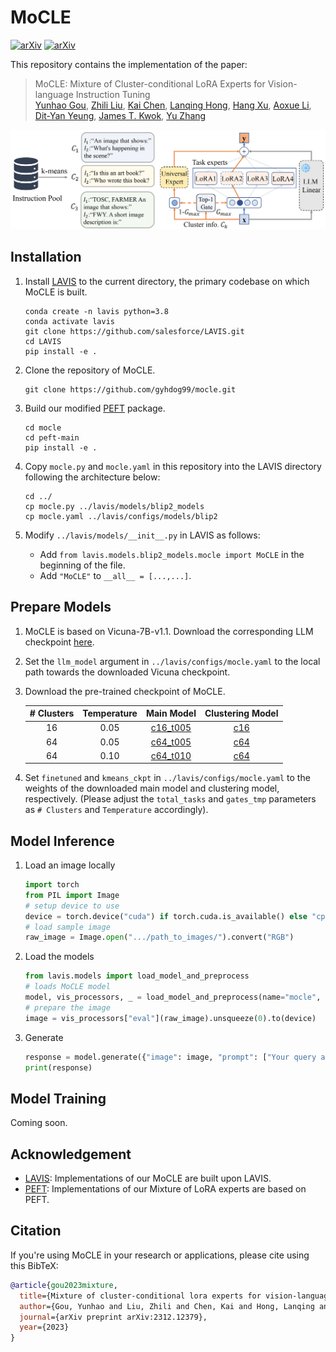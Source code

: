 # MoCLE
[![arXiv](https://img.shields.io/badge/arXiv-2312.12379-b31b1b.svg?style=plastic)](https://arxiv.org/abs/2312.12379) [![arXiv](https://img.shields.io/badge/Web-MoCLE-blue.svg?style=plastic)](https://kaichen1998.github.io/projects/mocle/)

This repository contains the implementation of the paper:

> MoCLE: Mixture of Cluster-conditional LoRA Experts for Vision-language Instruction Tuning <br>
> [Yunhao Gou](https://gyhdog.github.io/), [Zhili Liu](https://scholar.google.com/citations?user=FdR09jsAAAAJ&hl=zh-CN), [Kai Chen](https://kaichen1998.github.io/), [Lanqing Hong](https://scholar.google.com/citations?hl=zh-CN&user=2p7x6OUAAAAJ&view_op=list_works&sortby=pubdate), [Hang Xu](https://xuhangcn.github.io/), [Aoxue Li](https://dblp.org/pid/152/6095.html), [Dit-Yan Yeung](https://sites.google.com/view/dyyeung/home), [James T. Kwok](https://www.cse.ust.hk/~jamesk/), [Yu Zhang](https://yuzhanghk.github.io/) <br>

<!-- ![img](./images/overview.png) -->
<img src="./images/overview.png" alt="drawing" width="800"/>

## Installation


1. Install [LAVIS](https://github.com/salesforce/LAVIS) to the current directory, the primary codebase on which MoCLE is built.

    ```shell
    conda create -n lavis python=3.8
    conda activate lavis
    git clone https://github.com/salesforce/LAVIS.git
    cd LAVIS
    pip install -e .
    ```

2. Clone the repository of MoCLE.

   ```shell
   git clone https://github.com/gyhdog99/mocle.git
   ```

3. Build our modified [PEFT](https://github.com/huggingface/peft) package.
    ```Shell
    cd mocle
    cd peft-main
    pip install -e .
    ```
    
4. Copy ```mocle.py``` and ```mocle.yaml``` in this repository into the LAVIS directory following the architecture below:

    ```shell
    cd ../
    cp mocle.py ../lavis/models/blip2_models
    cp mocle.yaml ../lavis/configs/models/blip2
    ```
    
5. Modify ```../lavis/models/__init__.py``` in LAVIS as follows:
   - Add  ```from lavis.models.blip2_models.mocle import MoCLE``` in the beginning of the file.
   - Add ```"MoCLE"``` to ```__all__ = [...,...]```.

## Prepare Models
1. MoCLE is based on Vicuna-7B-v1.1. Download the corresponding LLM checkpoint [here](https://huggingface.co/lmsys/vicuna-7b-v1.1).
2. Set the ```llm_model``` argument in ```../lavis/configs/mocle.yaml``` to the local path towards the downloaded Vicuna checkpoint.
3. Download the pre-trained checkpoint of MoCLE.

    | # Clusters | Temperature | Main Model | Clustering Model |
    |:--:|:----:|:-----:|:-----:|
    | 16 | 0.05 | [c16_t005](https://huggingface.co/KaiChen1998/mocle-c16-t005) | [c16](https://huggingface.co/KaiChen1998/mocle-cluster16) |
    | 64 | 0.05 | [c64_t005](https://huggingface.co/KaiChen1998/mocle-c64-t005) | [c64](https://huggingface.co/KaiChen1998/mocle-cluster64) |
    | 64 | 0.10 | [c64_t010](https://huggingface.co/KaiChen1998/mocle-c64-t01) | [c64](https://huggingface.co/KaiChen1998/mocle-cluster64) |
4. Set ```finetuned``` and ```kmeans_ckpt``` in ```../lavis/configs/mocle.yaml``` to the weights of the downloaded main model and clustering model, respectively. 
(Please adjust the ```total_tasks``` and ```gates_tmp``` parameters as ```# Clusters``` and ```Temperature``` accordingly). 

## Model Inference 

1. Load an image locally

    ```python
    import torch
    from PIL import Image
    # setup device to use
    device = torch.device("cuda") if torch.cuda.is_available() else "cpu"
    # load sample image
    raw_image = Image.open(".../path_to_images/").convert("RGB")
    ```

2. Load the models 

    ```python
    from lavis.models import load_model_and_preprocess
    # loads MoCLE model
    model, vis_processors, _ = load_model_and_preprocess(name="mocle", model_type="mocle", is_eval=True, device=device)
    # prepare the image
    image = vis_processors["eval"](raw_image).unsqueeze(0).to(device)
    ```

3. Generate

    ```python
    response = model.generate({"image": image, "prompt": ["Your query about this image"]})
    print(response)
    ```

## Model Training
Coming soon.

## Acknowledgement
+ [LAVIS](https://github.com/salesforce/LAVIS): Implementations of our MoCLE are built upon LAVIS.
+ [PEFT](https://github.com/huggingface/peft): Implementations of our Mixture of LoRA experts are based on PEFT.

## Citation

If you're using MoCLE in your research or applications, please cite using this BibTeX:

```bibtex
@article{gou2023mixture,
  title={Mixture of cluster-conditional lora experts for vision-language instruction tuning},
  author={Gou, Yunhao and Liu, Zhili and Chen, Kai and Hong, Lanqing and Xu, Hang and Li, Aoxue and Yeung, Dit-Yan and Kwok, James T and Zhang, Yu},
  journal={arXiv preprint arXiv:2312.12379},
  year={2023}
}
```
